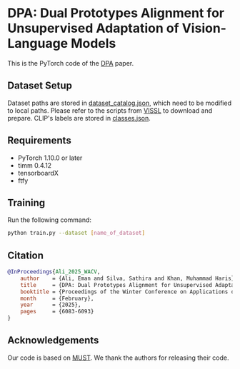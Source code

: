 # DPA: Dual Prototypes Alignment for Unsupervised Adaptation of Vision-Language Models

This is the PyTorch code of the [DPA](https://arxiv.org/abs/2408.08855) paper.

## Dataset Setup

Dataset paths are stored in [dataset_catalog.json](https://github.com/Externalhappy/DPA/blob/main/json_files/dataset_catalog.json), which need to be modified to local paths. Please refer to the scripts from [VISSL](https://github.com/facebookresearch/vissl/tree/main/extra_scripts/datasets) to download and prepare. CLIP's labels are stored in [classes.json](https://github.com/Externalhappy/DPA/blob/main/json_files/classes.json).

## Requirements

- PyTorch 1.10.0 or later
- timm 0.4.12
- tensorboardX
- ftfy

## Training

Run the following command:

```bash
python train.py --dataset [name_of_dataset]
```

## Citation

```bibtex
@InProceedings{Ali_2025_WACV,
    author    = {Ali, Eman and Silva, Sathira and Khan, Muhammad Haris},
    title     = {DPA: Dual Prototypes Alignment for Unsupervised Adaptation of Vision-Language Models},
    booktitle = {Proceedings of the Winter Conference on Applications of Computer Vision (WACV)},
    month     = {February},
    year      = {2025},
    pages     = {6083-6093}
}
```

## Acknowledgements

Our code is based on [MUST](https://github.com/salesforce/MUST?tab=readme-ov-file). We thank the authors for releasing their code.
